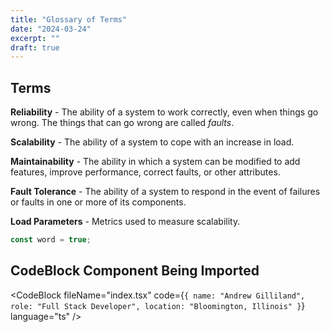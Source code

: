 ```yaml
---
title: "Glossary of Terms"
date: "2024-03-24"
excerpt: ""
draft: true
---
```


## Terms

**Reliability** - The ability of a system to work correctly, even when things go wrong. The things that can go wrong are called _faults_.

**Scalability** - The ability of a system to cope with an increase in load.

**Maintainability** - The ability in which a system can be modified to add features, improve performance, correct faults, or other attributes.

**Fault Tolerance** - The ability of a system to respond in the event of failures or faults in one or more of its components.

**Load Parameters** - Metrics used to measure scalability.

```typescript
const word = true;
```

<h2>CodeBlock Component Being Imported</h2>

<CodeBlock
fileName="index.tsx"
code={`{
    name: "Andrew Gilliland",
    role: "Full Stack Developer",
    location: "Bloomington, Illinois"
}`}
language="ts"
/>
